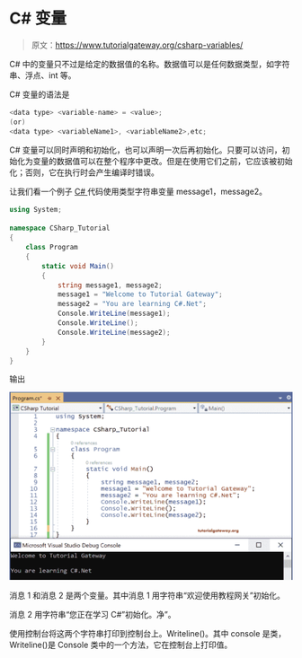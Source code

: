 # C# 变量

> 原文：<https://www.tutorialgateway.org/csharp-variables/>

C# 中的变量只不过是给定的数据值的名称。数据值可以是任何数据类型，如字符串、浮点、int 等。

C# 变量的语法是

```cs
<data type> <variable-name> = <value>; 
(or)
<data type> <variableName1>, <variableName2>,etc;
```

C# 变量可以同时声明和初始化，也可以声明一次后再初始化。只要可以访问，初始化为变量的数据值可以在整个程序中更改。但是在使用它们之前，它应该被初始化；否则，它在执行时会产生编译时错误。

让我们看一个例子 [C# ](https://www.tutorialgateway.org/csharp-tutorial/) 代码使用类型字符串变量 message1，message2。

```cs
using System;

namespace CSharp_Tutorial
{
    class Program
    {
        static void Main()
        {
            string message1, message2;
            message1 = "Welcome to Tutorial Gateway";
            message2 = "You are learning C#.Net";
            Console.WriteLine(message1);
            Console.WriteLine();
            Console.WriteLine(message2);
        }
    }
}
```

输出

![C# variables](img/2122ef8c49b85f66e5de8a7fe31f718b.png)

消息 1 和消息 2 是两个变量。其中消息 1 用字符串“欢迎使用教程网关”初始化。

消息 2 用字符串“您正在学习 C#”初始化。净”。

使用控制台将这两个字符串打印到控制台上。Writeline()。其中 console 是类，Writeline()是 Console 类中的一个方法，它在控制台上打印值。